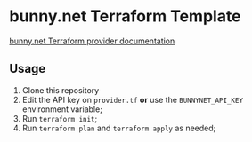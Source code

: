 # bunny.net Terraform Template

[bunny.net Terraform provider documentation](https://registry.terraform.io/providers/BunnyWay/bunnynet/latest/docs)

## Usage

1. Clone this repository
1. Edit the API key on `provider.tf` **or** use the `BUNNYNET_API_KEY` environment variable;
1. Run `terraform init`;
1. Run `terraform plan` and `terraform apply` as needed;
